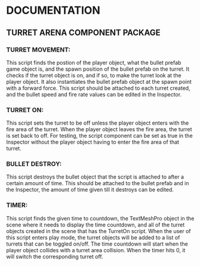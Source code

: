 # DOCUMENTATION

## TURRET ARENA COMPONENT PACKAGE

### TURRET MOVEMENT:
This script finds the postion of the player object, what the bullet prefab game object is, and the spawn position of the bullet prefab on the turret.
It checks if the turret object is on, and if so, to make the turret look at the player object.
It also instantiates the bullet prefab object at the spawn point with a forward force.
This script should be attached to each turret created, and the bullet speed and fire rate values can be edited in the Inspector.


### TURRET ON:
This script sets the turret to be off unless the player object enters with the fire area of the turret. When the player object leaves the fire area, the turret is set back to off. For testing, the script component can be set as true in the Inspector without the player object having to enter the fire area of that turret.

### BULLET DESTROY:
This script destroys the bullet object that the script is attached to after a certain amount of time. This should be attached to the bullet prefab and in the Inspector, the amount of time given till it destroys can be edited.

### TIMER:
This script finds the given time to countdown, the TextMeshPro object in the scene where it needs to display the time countdown, and all of the turret objects created in the scene that has the TurretOn script.
When the user of this script enters play mode, the turret objects will be added to a list of turrets that can be toggled on/off.
The time countdown will start when the player object collides with a turret area collision. When the timer hits 0, it will switch the corresponding turret off.

